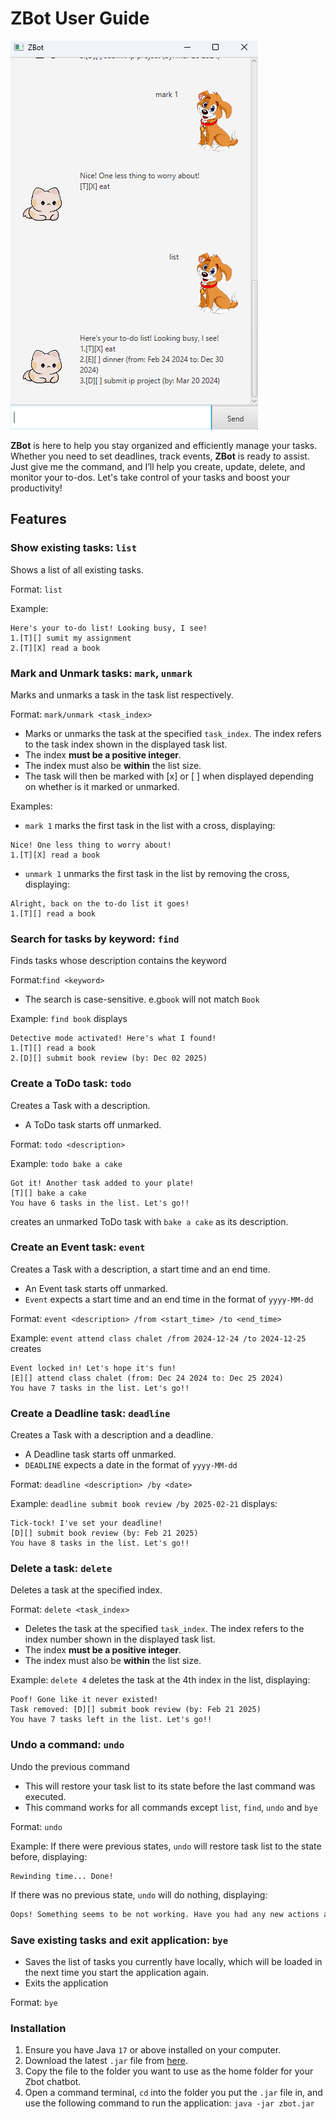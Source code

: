 # ZBot User Guide

![Product Screenshot](./Ui.png)

**ZBot** is here to help you stay organized and efficiently manage your tasks.
Whether you need to set deadlines, track events,
**ZBot** is ready to assist. Just give me the command, and I’ll help you create, 
update, delete, and monitor your to-dos. Let's take control of your tasks and 
boost your productivity!

## Features

### Show existing tasks: `list`

Shows a list of all existing tasks.

Format: `list`

Example:
```
Here's your to-do list! Looking busy, I see!
1.[T][] sumit my assignment
2.[T][X] read a book
```

### Mark and Unmark tasks: `mark`, `unmark`

Marks and unmarks a task in the task list respectively.

Format: `mark/unmark <task_index>`
- Marks or unmarks the task at the specified `task_index`. The index refers to the task index shown in the displayed
  task list. 
- The index **must be a positive integer**.
- The index must also be **within** the list size.
- The task will then be marked with [x] or [ ] when displayed depending on whether is it marked or unmarked.

Examples:
- `mark 1` marks the first task in the list with a cross, displaying:
```
Nice! One less thing to worry about!
1.[T][X] read a book
```
- `unmark 1` unmarks the first task in the list by removing the cross, displaying:
```
Alright, back on the to-do list it goes!
1.[T][] read a book
```

### Search for tasks by keyword: `find`
Finds tasks whose description contains the keyword

Format:`find <keyword>`
- The search is case-sensitive. e.g`book` will not match `Book`

Example:
`find book` displays
```
Detective mode activated! Here's what I found!
1.[T][] read a book
2.[D][] submit book review (by: Dec 02 2025)
```

### Create a ToDo task: `todo`
Creates a Task with a description.
- A ToDo task starts off unmarked.

Format: `todo <description>`

Example: `todo bake a cake` 
```
Got it! Another task added to your plate!
[T][] bake a cake
You have 6 tasks in the list. Let's go!!
```
creates an unmarked ToDo task with `bake a cake` as its description.

### Create an Event task: `event`
Creates a Task with a description, a start time and an end time.
- An Event task starts off unmarked.
- `Event` expects a start time and an end time in the format of `yyyy-MM-dd`

Format: `event <description> /from <start_time> /to <end_time>`

Example: `event attend class chalet /from 2024-12-24 /to 2024-12-25` creates
```
Event locked in! Let's hope it's fun!
[E][] attend class chalet (from: Dec 24 2024 to: Dec 25 2024)
You have 7 tasks in the list. Let's go!!
```

### Create a Deadline task: `deadline`
Creates a Task with a description and a deadline.
- A Deadline task starts off unmarked.
- `DEADLINE` expects a date in the format of `yyyy-MM-dd`

Format: `deadline <description> /by <date>`

Example: `deadline submit book review /by 2025-02-21` displays:
```
Tick-tock! I've set your deadline!
[D][] submit book review (by: Feb 21 2025)
You have 8 tasks in the list. Let's go!!
```
### Delete a task: `delete`
Deletes a task at the specified index.

Format: `delete <task_index>`
- Deletes the task at the specified `task_index`. The index refers to the index number shown in the displayed
  task list. 
- The index **must be a positive integer**.
- The index must also be **within** the list size.

Example: `delete 4` deletes the task at the 4th index in the list, displaying:
```
Poof! Gone like it never existed!
Task removed: [D][] submit book review (by: Feb 21 2025)
You have 7 tasks left in the list. Let's go!!
```

### Undo a command: `undo`
Undo the previous command
- This will restore your task list to its state before the last command was executed.
- This command works for all commands except `list`, `find`, `undo` and `bye` 

Format: `undo`

Example: If there were previous states, `undo` will restore task list to the state before, displaying:
```
Rewinding time... Done!
```
If there was no previous state, `undo` will do nothing, displaying:
```dtd
Oops! Something seems to be not working. Have you had any new actions added yet?
```

### Save existing tasks and exit application: `bye`
- Saves the list of tasks you currently have locally, 
which will be loaded in the next time you start the application again.
- Exits the application

Format: `bye`

### Installation
1. Ensure you have Java `17` or above installed on your computer.
2. Download the latest `.jar` file from [here](https://github.com/zhenglong1603/ip/releases/tag/A-Release).
3. Copy the file to the folder you want to use as the home folder for your Zbot chatbot.
4. Open a command terminal, `cd` into the folder you put the `.jar` file in, and use the following command to run the application:
   `java -jar zbot.jar`

